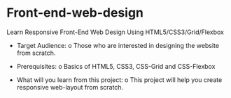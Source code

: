 # Front-end-web-design

Learn Responsive Front-End Web Design Using HTML5/CSS3/Grid/Flexbox

* Target Audience:
o Those who are interested in designing the website from scratch.  

* Prerequisites:
o Basics of HTML5, CSS3, CSS-Grid and CSS-Flexbox 

* What will you learn from this project:
o This project will help you create responsive web-layout from scratch.

